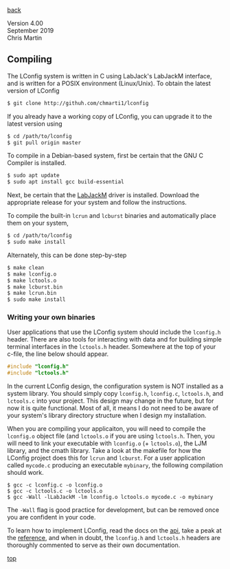 [back](documentation.md)

Version 4.00<br>
September 2019<br>
Chris Martin<br>

## <a name="compiling"></a> Compiling

The LConfig system is written in C using LabJack's LabJackM interface, and is written for a POSIX environment (Linux/Unix).  To obtain the latest version of LConfig

```bash
$ git clone http://githuh.com/chmarti1/lconfig
```

If you already have a working copy of LConfig, you can upgrade it to the latest version using
```bash
$ cd /path/to/lconfig
$ git pull origin master
```

To compile in a Debian-based system, first be certain that the GNU C Compiler is installed.

```bash
$ sudo apt update
$ sudo apt install gcc build-essential
```

Next, be certain that the [LabJackM](https://labjack.com/support/software/installers/ljm) driver is installed.  Download the appropriate release for your system and follow the instructions.

To compile the built-in `lcrun` and `lcburst` binaries and automatically place them on your system,
```bash
$ cd /path/to/lconfig
$ sudo make install
```
Alternately, this can be done step-by-step
```bash
$ make clean
$ make lconfig.o
$ make lctools.o
$ make lcburst.bin
$ make lcrun.bin
$ sudo make install
```

### Writing your own binaries

User applications that use the LConfig system should include the `lconfig.h` header.  There are also tools for interacting with data and for building simple terminal interfaces in the `lctools.h` header.  Somewhere at the top of your c-file, the line below should appear.  

```C
#include "lconfig.h"
#include "lctools.h"
```

In the current LConfig design, the configuration system is NOT installed as a system library.  You should simply copy `lconfig.h`, `lconfig.c`, `lctools.h`, and `lctools.c` into your project.  This design may change in the future, but for now it is quite functional.  Most of all, it means I do not need to be aware of your system's library directory structure when I design my installation.

When you are compiling your applicaiton, you will need to compile the `lconfig.o` object file (and `lctools.o` if you are using `lctools.h`.  Then, you will need to link your executable with `lconfig.o` (+ `lctools.o`), the LJM library, and the cmath library.  Take a look at the makefile for how the LConfig project does this for `lcrun` and `lcburst`.  For a user application called `mycode.c` producing an executable `mybinary`, the following compilation should work.
```
$ gcc -c lconfig.c -o lconfig.o
$ gcc -c lctools.c -o lctools.o
$ gcc -Wall -lLabJackM -lm lconfig.o lctools.o mycode.c -o mybinary
```
The `-Wall` flag is good practice for development, but can be removed once you are confident in your code.

To learn how to implement LConfig, read the docs on the [api](api.md), take a peak at the [reference](reference.md), and when in doubt, the `lconfig.h` and `lctools.h` headers are thoroughly commented to serve as their own documentation.

[top](#compiling)
